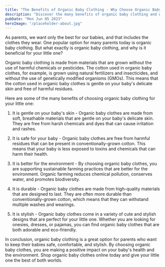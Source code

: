 ```yaml
---
title: "The Benefits of Organic Baby Clothing - Why Choose Organic Baby Clothes?"
description: "Discover the many benefits of organic baby clothing and why you should choose it for your little one. Shop organic baby clothes online and keep your baby safe from harmful chemicals and dyes."
pubDate: "Mon Jun 05 2023"
heroImage: "/placeholder-about.jpg"
---
```


As parents, we want only the best for our babies, and that includes the clothes they wear. One popular option for many parents today is organic baby clothing. But what exactly is organic baby clothing, and why is it beneficial for your little one?

Organic baby clothing is made from materials that are grown without the use of harmful chemicals or pesticides. The cotton used in organic baby clothes, for example, is grown using natural fertilizers and insecticides, and without the use of genetically modified organisms (GMOs). This means that the cotton used in organic baby clothes is gentle on your baby&#39;s delicate skin and free of harmful residues.

Here are some of the many benefits of choosing organic baby clothing for your little one:

1. It is gentle on your baby&#39;s skin - Organic baby clothes are made from soft, breathable materials that are gentle on your baby&#39;s delicate skin. They are free from harsh chemicals and dyes that can cause irritation and rashes.

2. It is safe for your baby - Organic baby clothes are free from harmful residues that can be present in conventionally-grown cotton. This means that your baby is less exposed to toxins and chemicals that can harm their health.

3. It is better for the environment - By choosing organic baby clothes, you are supporting sustainable farming practices that are better for the environment. Organic farming reduces chemical pollution, conserves water, and promotes biodiversity.

4. It is durable - Organic baby clothes are made from high-quality materials that are designed to last. They are often more durable than conventionally-grown cotton, which means that they can withstand multiple washes and wearings.

5. It is stylish - Organic baby clothes come in a variety of cute and stylish designs that are perfect for your little one. Whether you are looking for onesies, dresses, or pajamas, you can find organic baby clothes that are both adorable and eco-friendly.

In conclusion, organic baby clothing is a great option for parents who want to keep their babies safe, comfortable, and stylish. By choosing organic baby clothes, you are making a positive impact on your baby&#39;s health and the environment. Shop organic baby clothes online today and give your little one the best of both worlds.